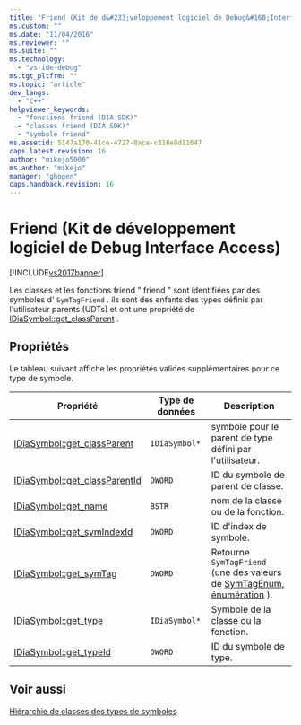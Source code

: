 ```yaml
---
title: "Friend (Kit de d&#233;veloppement logiciel de Debug&#160;Interface&#160;Access) | Microsoft Docs"
ms.custom: ""
ms.date: "11/04/2016"
ms.reviewer: ""
ms.suite: ""
ms.technology: 
  - "vs-ide-debug"
ms.tgt_pltfrm: ""
ms.topic: "article"
dev_langs: 
  - "C++"
helpviewer_keywords: 
  - "fonctions friend (DIA SDK)"
  - "classes friend (DIA SDK)"
  - "symbole friend"
ms.assetid: 5147a170-41ce-4727-8ace-c318e8d11647
caps.latest.revision: 16
author: "mikejo5000"
ms.author: "mikejo"
manager: "ghogen"
caps.handback.revision: 16
---
```

# Friend (Kit de d&#233;veloppement logiciel de Debug&#160;Interface&#160;Access)
[!INCLUDE[vs2017banner](../../code-quality/includes/vs2017banner.md)]

Les classes et les fonctions friend " friend " sont identifiées par des symboles d' `SymTagFriend` .  ils sont des enfants des types définis par l'utilisateur parents \(UDTs\) et ont une propriété de [IDiaSymbol::get\_classParent](../Topic/IDiaSymbol::get_classParent.md) .  
  
## Propriétés  
 Le tableau suivant affiche les propriétés valides supplémentaires pour ce type de symbole.  
  
|Propriété|Type de données|Description|  
|---------------|---------------------|-----------------|  
|[IDiaSymbol::get\_classParent](../Topic/IDiaSymbol::get_classParent.md)|`IDiaSymbol*`|symbole pour le parent de type défini par l'utilisateur.|  
|[IDiaSymbol::get\_classParentId](../Topic/IDiaSymbol::get_classParentId.md)|`DWORD`|ID du symbole de parent de classe.|  
|[IDiaSymbol::get\_name](../Topic/IDiaSymbol::get_name.md)|`BSTR`|nom de la classe ou de la fonction.|  
|[IDiaSymbol::get\_symIndexId](../../debugger/debug-interface-access/idiasymbol-get-symindexid.md)|`DWORD`|ID d'index de symbole.|  
|[IDiaSymbol::get\_symTag](../Topic/IDiaSymbol::get_symTag.md)|`DWORD`|Retourne `SymTagFriend` \(une des valeurs de [SymTagEnum, énumération](../../debugger/debug-interface-access/symtagenum.md) \).|  
|[IDiaSymbol::get\_type](../../debugger/debug-interface-access/idiasymbol-get-type.md)|`IDiaSymbol*`|Symbole de la classe ou la fonction.|  
|[IDiaSymbol::get\_typeId](../../debugger/debug-interface-access/idiasymbol-get-typeid.md)|`DWORD`|ID du symbole de type.|  
  
## Voir aussi  
 [Hiérarchie de classes des types de symboles](../../debugger/debug-interface-access/class-hierarchy-of-symbol-types.md)